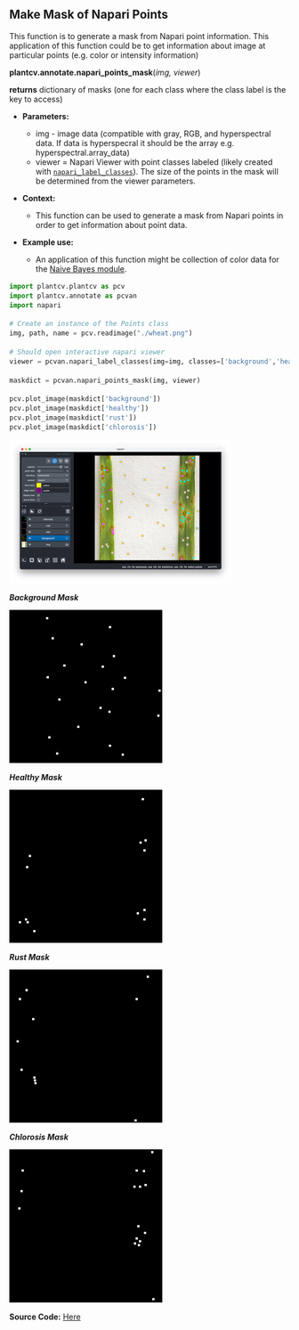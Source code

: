 ## Make Mask of Napari Points

This function is to generate a mask from Napari point information.
This application of this function could be to get information about image
at particular points (e.g. color or intensity information)

**plantcv.annotate.napari_points_mask**(*img, viewer*)

**returns** dictionary of masks (one for each class where the class label is the key to access)

- **Parameters:**
    - img - image data (compatible with gray, RGB, and hyperspectral data. If data is hyperspecral it should be the array e.g. hyperspectral.array_data)
    - viewer = Napari Viewer with point classes labeled (likely created with [`napari_label_classes`](napari_label_classes.md)). The size of the points in the mask will be determined from the viewer parameters.

- **Context:**
    - This function can be used to generate a mask from Napari points in order to get information about point data. 

- **Example use:**
    - An application of this function might be collection of color data for the [Naive Bayes module](https://plantcv.readthedocs.io/en/latest/tutorials/machine_learning_tutorial/).


```python
import plantcv.plantcv as pcv 
import plantcv.annotate as pcvan
import napari

# Create an instance of the Points class
img, path, name = pcv.readimage("./wheat.png")

# Should open interactive napari viewer
viewer = pcvan.napari_label_classes(img=img, classes=['background','healthy', 'rust', 'chlorosis'], size=4)

maskdict = pcvan.napari_points_mask(img, viewer)

pcv.plot_image(maskdict['background'])
pcv.plot_image(maskdict['healthy'])
pcv.plot_image(maskdict['rust'])
pcv.plot_image(maskdict['chlorosis'])

```

![Screenshot](img/documentation_images/napari_points_mask/viewer_labeled.png)

***Background Mask***

![Screenshot](img/documentation_images/napari_points_mask/background.png)

***Healthy Mask***

![Screenshot](img/documentation_images/napari_points_mask/healthy.png)

***Rust Mask***

![Screenshot](img/documentation_images/napari_points_mask/rust.png)

***Chlorosis Mask***

![Screenshot](img/documentation_images/napari_points_mask/chlorosis.png)

**Source Code:** [Here](https://github.com/danforthcenter/plantcv-annotate/blob/main/plantcv/annotate/napari_points_mask.py)
